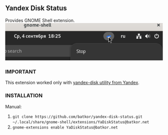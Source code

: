 ## Yandex Disk Status

Provides GNOME Shell extension.
![screen.png](screen.png)

### IMPORTANT
This extension worked only with
[yandex-disk utility from Yandex](https://yandex.ru/support/disk-desktop-linux/index.html).

### INSTALLATION
Manual:
1. `git clone https://github.com/batkor/yandex-disk-status.git ~/.local/share/gnome-shell/extensions/YaDiskStatus@batkor.net`
2. `gnome-extensions enable YaDiskStatus@batkor.net`
